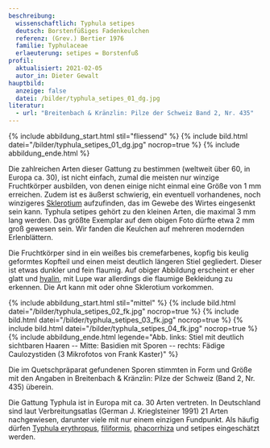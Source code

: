 ```yaml
---
beschreibung:
  wissenschaftlich: Typhula setipes
  deutsch: Borstenfüßiges Fadenkeulchen
  referenz: (Grev.) Bertier 1976
  familie: Typhulaceae
  erlaeuterung: setipes = Borstenfuß
profil:
  aktualisiert: 2021-02-05
  autor_in: Dieter Gewalt
hauptbild:
  anzeige: false
  datei: /bilder/typhula_setipes_01_dg.jpg
literatur:
  - url: "Breitenbach & Kränzlin: Pilze der Schweiz Band 2, Nr. 435"
---
```

{% include abbildung_start.html stil="fliessend" %}
{% include bild.html datei="/bilder/typhula_setipes_01_dg.jpg" nocrop=true %}
{% include abbildung_ende.html %}

Die zahlreichen Arten dieser Gattung zu bestimmen (weltweit über 60, in Europa ca. 30), ist nicht einfach, zumal die meisten nur winzige Fruchtkörper ausbilden, von denen einige nicht einmal eine Größe von 1 mm erreichen. Zudem ist es äußerst schwierig, ein eventuell vorhandenes, noch winzigeres [Sklerotium](Sklerotium "Glossar") aufzufinden, das im Gewebe des Wirtes eingesenkt sein kann. Typhula setipes gehört zu den kleinen Arten, die maximal 3 mm lang werden. Das größte Exemplar auf dem obigen Foto dürfte etwa 2 mm groß gewesen sein. Wir fanden die Keulchen auf mehreren modernden Erlenblättern.

Die Fruchtkörper sind in ein weißes bis cremefarbenes, kopfig bis keulig geformtes Kopfteil und einen meist deutlich längeren Stiel gegliedert. Dieser ist etwas dunkler und fein flaumig. Auf obiger Abbildung erscheint er eher glatt und [hyalin](hyalin "Glossar"), mit Lupe war allerdings die flaumige Bekleidung zu erkennen. Die Art kann mit oder ohne Sklerotium vorkommen.

{% include abbildung_start.html stil="mittel" %}
{% include bild.html datei="/bilder/typhula_setipes_02_fk.jpg" nocrop=true %}
{% include bild.html datei="/bilder/typhula_setipes_03_fk.jpg" nocrop=true %}
{% include bild.html datei="/bilder/typhula_setipes_04_fk.jpg" nocrop=true %}
{% include abbildung_ende.html legende="Abb. links: Stiel mit deutlich sichtbaren Haaren -- Mitte: Basidien mit Sporen -- rechts: Fädige Caulozystiden (3 Mikrofotos von Frank Kaster)" %}

Die im Quetschpräparat gefundenen Sporen stimmten in Form und Größe mit den Angaben in  Breitenbach & Kränzlin: Pilze der Schweiz (Band 2, Nr. 435) überein.

Die Gattung Typhula ist in Europa mit ca. 30 Arten vertreten. In Deutschland sind laut Verbreitungsatlas (German J. Krieglsteiner 1991) 21 Arten nachgewiesen, darunter viele mit nur einem einzigen Fundpunkt. Als häufig dürfen [Typhula erythropus](/pilze/typhula-erythropus-rotbraunstieliges-sklerotienkeulchen), [filiformis](/pilze/typhula-filiformis-binsenkeule), [phacorrhiza](/pilze/typhula-phacorrhiza-linsen-fadenkeulchen) und setipes eingeschätzt werden.